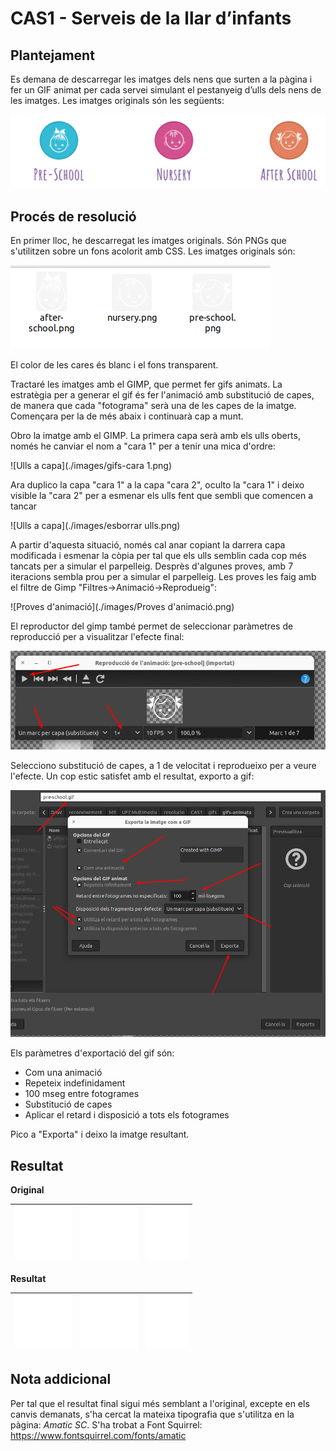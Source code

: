 # CAS1 - Serveis de la llar d’infants

## Plantejament

Es demana de descarregar les imatges dels nens que surten a la pàgina i fer un GIF animat per cada servei simulant el pestanyeig d’ulls dels
nens de les imatges. Les imatges originals són les següents:

![Imatges de nens per a canviar per gifs animat](./images/imatge-canvi-a-gifts-animats.png)

## Procés de resolució

En primer lloc, he descarregat les imatges originals. Són PNGs que s'utilitzen sobre un fons acolorit amb CSS. Les imatges originals són:

![Imatges gifs originals](./images/imatges-gifs-originals.png)

El color de les cares és blanc i el fons transparent.

Tractaré les imatges amb el GIMP, que permet fer gifs animats. La estratègia per a generar el gif és fer l'animació amb substitució de capes, de manera que cada "fotograma" serà una de les capes de la imatge. Començara per la de més abaix i continuarà cap a munt.

Obro la imatge amb el GIMP. La primera capa serà amb els ulls oberts, només he canviar el nom a "cara 1" per a tenir una mica d'ordre:

![Ulls a capa](./images/gifs-cara 1.png)

Ara duplico la capa "cara 1" a la capa "cara 2", oculto la "cara 1" i deixo visible la "cara 2" per a esmenar els ulls fent que sembli que comencen a tancar

![Ulls a capa](./images/esborrar ulls.png)

A partir d'aquesta situació, només cal anar copiant la darrera capa modificada i esmenar la còpia per tal que els ulls semblin cada cop més tancats per a simular el parpelleig. Desprès d'algunes proves, amb 7 iteracions sembla prou per a simular el parpelleig. Les proves les faig amb el filtre de Gimp "Filtres->Animació->Reprodueig":

![Proves d'animació](./images/Proves d'animació.png)

El reproductor del gimp també permet de seleccionar paràmetres de reproducció per a visualitzar l'efecte final:

![Reproductor GIF del GIMP](./images/reproductor-gif.png)

Selecciono substitució de capes, a 1 de velocitat i reprodueixo per a veure l'efecte. Un cop estic satisfet amb el resultat, exporto a gif:

![Exportar a GIF](./images/exportar-gif.png)

Els paràmetres d'exportació del gif són:

* Com una animació
* Repeteix indefinidament
* 100 mseg entre fotogrames
* Substitució de capes
* Aplicar el retard i disposició a tots els fotogrames

Pico a "Exporta" i deixo la imatge resultant.

## Resultat

**Original**

| ![pre-school](./images/pre-school.png) | ![nursery](./images/nursery.png) | ![afterschool](./images/after-school.png) |
| ----------------------------------------- | ----------------------------------------- | -------------------------------- |

**Resultat**

| ![pre-school](./images/pre-school.gif) | ![nursery](./images/nursery.gif) | ![afterschool](./images/after-school.gif) |
| ----------------------------------------- | ----------------------------------------- | -------------------------------- |

## Nota addicional

Per tal que el resultat final sigui més semblant a l'original, excepte en els canvis demanats, s'ha cercat la mateixa tipografia que s'utilitza en la pàgina: *Amatic SC*. S'ha trobat a Font Squirrel: https://www.fontsquirrel.com/fonts/amatic

